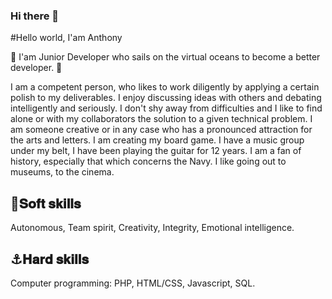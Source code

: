 ### Hi there 👋


#Hello world, I'am Anthony

🐙  I'am Junior Developer who sails on the virtual oceans to become a better developer. 🐙

I am a competent person, who likes to work diligently by applying a certain polish to my deliverables.
I enjoy discussing ideas with others and debating intelligently and seriously.
I don't shy away from difficulties and I like to find alone or with my collaborators the solution to a given technical problem.
I am someone creative or in any case who has a pronounced attraction for the arts and letters.
I am creating my board game.
I have a music group under my belt, I have been playing the guitar for 12 years.
I am a fan of history, especially that which concerns the Navy.
I like going out to museums, to the cinema.


## 💙𝐒𝐨𝐟𝐭 𝐬𝐤𝐢𝐥𝐥𝐬
Autonomous, Team spirit, Creativity, Integrity, Emotional intelligence.

## ⚓𝐇𝐚𝐫𝐝 𝐬𝐤𝐢𝐥𝐥𝐬
Computer programming: PHP, HTML/CSS, Javascript, SQL.
